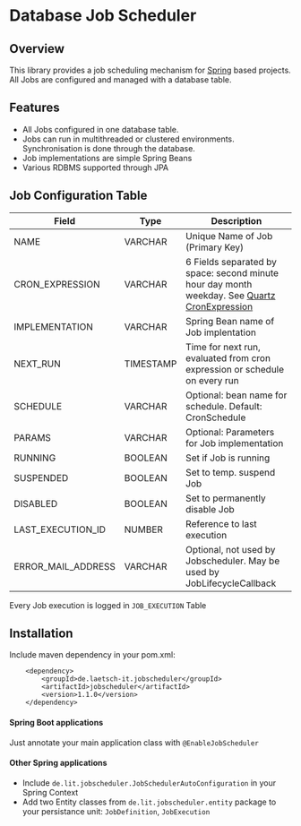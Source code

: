 # Database Job Scheduler

## Overview
This library provides a job scheduling mechanism for 
[Spring](https://spring.io) based projects. All Jobs are
configured and managed with a database table. 

## Features

- All Jobs configured in one database table.
- Jobs can run in multithreaded or clustered environments. 
  Synchronisation is done through the database.
- Job implementations are simple Spring Beans
- Various RDBMS supported through JPA

## Job Configuration Table

| Field           | Type     | Description |
| --------------- | -------- | ----------- |
| NAME            | VARCHAR  | Unique Name of Job (Primary Key) |
| CRON_EXPRESSION | VARCHAR  | 6 Fields separated by space: second minute hour day month weekday. See [Quartz CronExpression](http://www.quartz-scheduler.org/api/2.3.0/org/quartz/CronExpression.html) |
| IMPLEMENTATION  | VARCHAR  | Spring Bean name of Job implentation |
| NEXT_RUN        | TIMESTAMP| Time for next run, evaluated from cron expression or schedule on every run |
| SCHEDULE        | VARCHAR  | Optional: bean name for schedule. Default: CronSchedule |
| PARAMS          | VARCHAR  | Optional: Parameters for Job implementation |
| RUNNING         | BOOLEAN  | Set if Job is running |
| SUSPENDED       | BOOLEAN  | Set to temp. suspend Job |
| DISABLED        | BOOLEAN  | Set to permanently disable Job |
| LAST_EXECUTION_ID| NUMBER  | Reference to last execution |
| ERROR_MAIL_ADDRESS|VARCHAR | Optional, not used by Jobscheduler. May be used by JobLifecycleCallback |

Every Job execution is logged in `JOB_EXECUTION` Table

## Installation

Include maven dependency in your pom.xml:

   ```
       <dependency>
           <groupId>de.laetsch-it.jobscheduler</groupId>
           <artifactId>jobscheduler</artifactId>
           <version>1.1.0</version>
       </dependency>
   ```
#### Spring Boot applications
Just annotate your main application class with `@EnableJobScheduler`

#### Other Spring applications
- Include `de.lit.jobscheduler.JobSchedulerAutoConfiguration` in your Spring Context
- Add two Entity classes from `de.lit.jobscheduler.entity` package to your persistance unit: 
  `JobDefinition`, `JobExecution`
